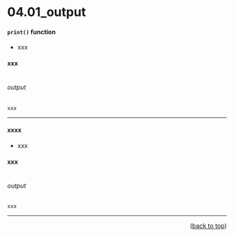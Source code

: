 <a name="topage"></a>

# 04.01_output


#### `print()` function

* xxx

#### xxx
```
```

###### output
```
xxx
```

----

#### xxxx

* xxx

#### xxx
```
```

###### output
```
xxx
```


----

<p align="right">(<a href="#topage">back to top</a>)</p>
<br/>
